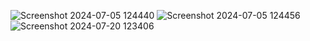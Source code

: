 

![Screenshot 2024-07-05 124440](https://github.com/webAnkit23/MovieStation/assets/152246497/37d759f4-2ea8-45cf-9c5a-32e0b07b5883)
![Screenshot 2024-07-05 124456](https://github.com/webAnkit23/MovieStation/assets/152246497/1b776480-6f88-4b02-b19d-c83a154c1858)
![Screenshot 2024-07-20 123406](https://github.com/user-attachments/assets/a5d2a5a4-2dcb-487d-8a5b-4d9fadb466bd)
